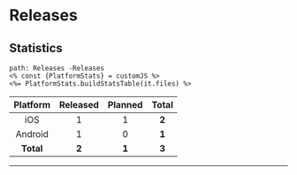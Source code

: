 # Releases

## Statistics

```expander
path: Releases -Releases
<% const {PlatformStats} = customJS %>
<%= PlatformStats.buildStatsTable(it.files) %>
```
| Platform | Released | Planned | Total |
| :---: | :---: | :---: | :---: |
| iOS | 1 | 1 | **2** |
| Android | 1 | 0 | **1** |
| **Total** | **2** | **1** | **3** |

---